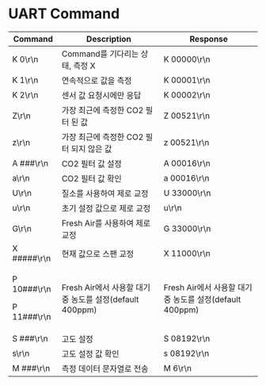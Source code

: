 # UART Command





| Command                              | Description                                  | Response                                     |
| ------------------------------------ | -------------------------------------------- | -------------------------------------------- |
| K 0\r\n                              | Command를 기다리는 상태, 측정 X                       | K 00000\r\n                                  |
| K 1\r\n                              | 연속적으로 값을 측정                                  | K 00001\r\n                                  |
| K 2\r\n                              | 센서 값 요청시에만 응답                                | K 00002\r\n                                  |
| Z\r\n                                | 가장 최근에 측정한 CO2 필터 된 값                        | Z 00521\r\n                                  |
| z\r\n                                | 가장 최근에 측정한 CO2 필터 되지 않은 값                    | z 00521\r\n                                  |
| A ###\r\n                            | CO2 필터 값 설정                                  | A 00016\r\n                                  |
| a\r\n                                | CO2 필터 값 확인                                  | a 00016\r\n                                  |
| U\r\n                                | 질소를 사용하여 제로 교정                               | U 33000\r\n                                  |
| u\r\n                                | 초기 설정 값으로 제로 교정                              | u\r\n                                        |
| G\r\n                                | Fresh Air를 사용하여 제로 교정                        | G 33000\r\n                                  |
| X #####\r\n                          | 현재 값으로 스팬 교정                                 | X 11000\r\n                                  |
| <p>P 10###\r\n</p><p>P 11###\r\n</p> |  Fresh Air에서 사용할 대기 중 농도를 설정(default 400ppm) |  Fresh Air에서 사용할 대기 중 농도를 설정(default 400ppm) |
| S ###\r\n                            | 고도 설정                                        | S 08192\r\n                                  |
| s\r\n                                | 고도 설정 값 확인                                   | s 08192\r\n                                  |
| M ###\r\n                            | 측정 데이터 문자열로 전송                               | M 6\r\n                                      |









